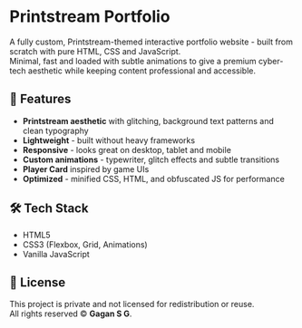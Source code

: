 # Printstream Portfolio

A fully custom, Printstream-themed interactive portfolio website - built from scratch with pure HTML, CSS and JavaScript.  
Minimal, fast and loaded with subtle animations to give a premium cyber-tech aesthetic while keeping content professional and accessible.

## 🚀 Features
- **Printstream aesthetic** with glitching, background text patterns and clean typography
- **Lightweight** - built without heavy frameworks
- **Responsive** - looks great on desktop, tablet and mobile
- **Custom animations** - typewriter, glitch effects and subtle transitions
- **Player Card** inspired by game UIs
- **Optimized** - minified CSS, HTML, and obfuscated JS for performance

## 🛠️ Tech Stack
- HTML5
- CSS3 (Flexbox, Grid, Animations)
- Vanilla JavaScript

## 📜 License
This project is private and not licensed for redistribution or reuse.  
All rights reserved © **Gagan S G**.

